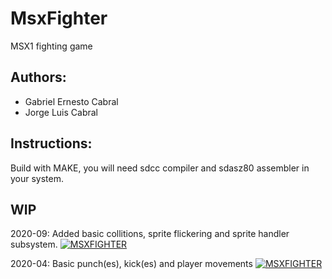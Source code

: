 # MsxFighter
MSX1 fighting game 


## Authors:

- Gabriel Ernesto Cabral
- Jorge Luis Cabral


## Instructions:

Build with MAKE, you will need sdcc compiler and sdasz80 assembler in your system.

## WIP
2020-09: Added basic collitions, sprite flickering and sprite handler subsystem.
[![MSXFIGHTER](https://img.youtube.com/vi/sNvv10DrwhU/0.jpg)](https://www.youtube.com/watch?v=sNvv10DrwhU)


2020-04: Basic punch(es), kick(es) and player movements
[![MSXFIGHTER](https://img.youtube.com/vi/k4T1I0BpBrc/0.jpg)](https://www.youtube.com/watch?v=k4T1I0BpBrc)



